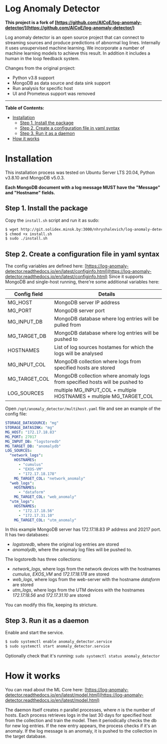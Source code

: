 # Log Anomaly Detector

**This project is a fork of [https://github.com/AICoE/log-anomaly-detector/](https://github.com/AICoE/log-anomaly-detector/)**

Log anomaly detector is an open source project that can connect to streaming sources and produce predictions of abnormal log lines. Internally it uses unsupervised machine learning. We incorporate a number of machine learning models to achieve this result. In addition it includes a human in the loop feedback system.

Changes from the original project:
- Python v3.8 support
- MongoDB as data source and  data sink support
- Run analysis for specific host
- UI and Prometeus support was removed

---

**Table of Contents:**
- [Installation](#installation)
  * [Step 1. Install the package](#step-1-install-the-package)
  * [Step 2. Create a configuration file in yaml syntax](#step-2-create-a-configuration-file-in-yaml-syntax)
  * [Step 3. Run it as a daemon](#step-3-run-it-as-a-daemon)
- [How it works](#how-it-works)


# Installation
This installation process was tested on Ubuntu Server LTS 20.04, Python v3.8.10 and MongoDB v5.0.3.

**Each MongoDB document with a log message MUST have the "Message" and "Hostname" fields.**

## Step 1. Install the package

Copy the `install.sh` script and run it as sudo:
```bash
$ wget http://git.solidex.minsk.by:3000/nhryshalevich/log-anomaly-detector/raw/master/install.sh
$ chmod +x install.sh
$ sudo ./install.sh
```

## Step 2. Create a configuration file in yaml syntax
The config variables are defined here: [https://log-anomaly-detector.readthedocs.io/en/latest/configinfo.html](https://log-anomaly-detector.readthedocs.io/en/latest/configinfo.html)
Since it supports MongoDB and single-host running, there're some additional variables here:

<table>
  <thead>
    <tr>
      <th>Config field</th>
      <th>Details</th>
    </tr>
  </thead>
  <tbody>
  <tr>
    <td>MG_HOST</td>
    <td>MongoDB server IP address</td>
  </tr>
  <tr>
     <td>MG_PORT</td>
     <td>MongoDB server port</td>
  </tr>
  <tr>
     <td>MG_INPUT_DB</td>
     <td>MongoDB database where log entries will be pulled from</td>
  </tr>
  <tr>
     <td>MG_TARGET_DB</td>
     <td>MongoDB database where log entries will be pushed to</td>
  </tr>
  <tr>
     <td>HOSTNAMES</td>
     <td>List of log sources hostames for which the logs will be analysed</td>
  </tr>
  <tr>
     <td>MG_INPUT_COL</td>
     <td>MongoDB collection where logs from specified hosts are stored</td>
  </tr>
  <tr>
     <td>MG_TARGET_COL</td>
     <td>MongoDB collection where anomaly logs from specified hosts will be pushed to</td>
  </tr>
  <tr>
     <td>LOG_SOURCES</td>
     <td>multiple MG_INPUT_COL +  multiple HOSTNAMES + multiple MG_TARGET_COL</td>
  </tr>
  </tbody>
</table>

Open `/opt/anomaly_detector/multihost.yaml` file and see an example of the config file:
```yaml
STORAGE_DATASOURCE: "mg"
STORAGE_DATASINK: "mg"
MG_HOST: "172.17.18.83"
MG_PORT: 27017
MG_INPUT_DB: "logstoredb"
MG_TARGET_DB: "anomalydb"
LOG_SOURCES:
  "network_logs":
    HOSTNAMES:
      - "cumulus"
      - "EXOS-VM"
      - "172.17.18.178"
    MG_TARGET_COL: "network_anomaly"
  "web_logs":
    HOSTNAMES:
      - "dataform"
    MG_TARGET_COL: "web_anomaly"
  "utm_logs":
    HOSTNAMES:
      - "172.17.18.56"
      - "172.17.31.10"
    MG_TARGET_COL: "utm_anomaly"
```
In this example MongoDB server has 172.17.18.83 IP address and 20217 port. It has two databases:
- *logstoredb*, where the original log entries are stored
- *anomalydb*, where the anomaly log files will be pushed to.

The logstoredb has three collections:
- *network_logs*, where logs from the network devices with the hostnames *cumulus*, *EXOS_VM* and *172.17.18.178* are stored
- *web_logs*, where logs from the web-server with the hostname *dataform* are stored
- *utm_logs*, where logs from the UTM devices with the hostnames *172.17.18.56* and *172.17.31.10* are stored

You can modify this file, keeping its stricture.

## Step 3. Run it as a daemon
Enable and start the service.
```bash
$ sudo systemctl enable anomaly_detector.service
$ sudo systemctl start anomaly_detector.service
```
Optionally check that it's running: `sudo systemctl status anomaly_detector`

# How it works

You can read about the ML Core here: [https://log-anomaly-detector.readthedocs.io/en/latest/model.html](https://log-anomaly-detector.readthedocs.io/en/latest/model.html)

The daemon itself creates *n* parallel processes, where *n* is the number of hosts. Each process retrieves logs in the last 30 days for specified host from the collection and train the model. Then it periodically checks the db for new log entries. If the new entry appears, the process checks if it's an anomaly. If the log message is an anomaly, it is pushed to the collection in the target database.
